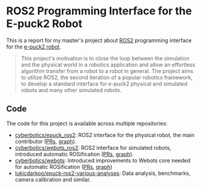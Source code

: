 # ROS2 Programming Interface for the E-puck2 Robot

This is a report for my master's project about [ROS2](https://index.ros.org/doc/ros2/) programming interface for the [e-puck2 robot](https://www.gctronic.com/doc/index.php/e-puck2).

> This project's motivation is to close the loop between the simulation and the physical world in a robotics application and allow an effortless algorithm transfer from a robot to a robot in general.
The project aims to utilize ROS2, the second iteration of a popular robotics framework, to develop a standard interface for e-puck2 physical and simulated robots and many other simulated robots.

## Code

The code for this project is available across multiple repositories:
- [cyberbotics/epuck_ros2](https://github.com/cyberbotics/epuck_ros2): ROS2 interface for the physical robot, the main contributor ([PRs](https://github.com/cyberbotics/epuck_ros2/pulls?q=is%3Apr+author%3Alukicdarkoo+is%3Aclosed+closed%3A%3C2020-08-14), [graph](https://github.com/cyberbotics/epuck_ros2/graphs/contributors?from=2020-02-17&to=2020-08-14)).
- [cyberbotics/webots_ros2](https://github.com/cyberbotics/webots_ros2): ROS2 interface for simulated robots, introduced automatic ROSification ([PRs](https://github.com/cyberbotics/webots_ros2/pulls?q=is%3Apr+author%3Alukicdarkoo+is%3Aclosed+closed%3A%3C2020-08-14), [graph](https://github.com/cyberbotics/webots_ros2/graphs/contributors?from=2020-02-17&to=2020-08-14)).
- [cyberbotics/webots](https://github.com/cyberbotics/webots): Introduced improvements to Webots core needed for automatic ROSification ([PRs](https://github.com/cyberbotics/webots/pulls?q=is%3Apr+author%3Alukicdarkoo+is%3Aclosed+closed%3A%3C2020-08-14), [graph](https://github.com/cyberbotics/webots/graphs/contributors?from=2020-02-17&to=2020-08-14))
- [lukicdarkoo/epuck-ros2-various-analyses](https://github.com/lukicdarkoo/epuck-ros2-various-analyses): Data analysis, benchmarks, camera calibration and similar.
